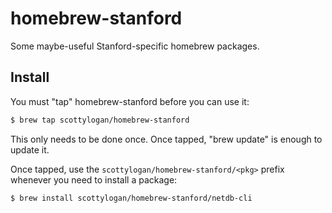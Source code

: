 # homebrew-stanford

Some maybe-useful Stanford-specific homebrew packages.

## Install

You must "tap" homebrew-stanford before you can use it:

```bash
$ brew tap scottylogan/homebrew-stanford
```

This only needs to be done once. Once tapped, "brew update" is enough
to update it.

Once tapped, use the `scottylogan/homebrew-stanford/<pkg>` prefix
whenever you need to install a package:

```bash
$ brew install scottylogan/homebrew-stanford/netdb-cli
```


